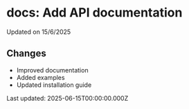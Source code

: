 # docs: Add API documentation

Updated on 15/6/2025

## Changes
- Improved documentation
- Added examples
- Updated installation guide

Last updated: 2025-06-15T00:00:00.000Z